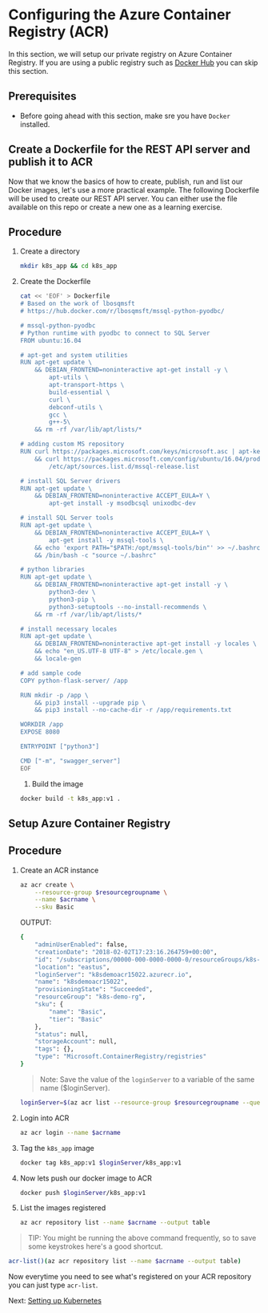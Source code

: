 # Configuring the Azure Container Registry (ACR)
In this section, we will setup our private registry on Azure Container Registry. If you are using a public registry such as [Docker Hub](https://hub.docker.com) you can skip this section.

## Prerequisites

* Before going ahead with this section, make sre you have `Docker` installed.

## Create a Dockerfile for the REST API server and publish it to ACR

Now that we know the basics of how to create, publish, run and list our Docker images, let's use a more practical example. The following Dockerfile will be used to create our REST API server. You can either use the file available on this repo or create a new one as a learning exercise.

## Procedure

1. Create a directory

    ```bash
    mkdir k8s_app && cd k8s_app
    ```
1. Create the Dockerfile
    ```bash
    cat << 'EOF' > Dockerfile
    # Based on the work of lbosqmsft 
    # https://hub.docker.com/r/lbosqmsft/mssql-python-pyodbc/

    # mssql-python-pyodbc
    # Python runtime with pyodbc to connect to SQL Server
    FROM ubuntu:16.04

    # apt-get and system utilities
    RUN apt-get update \
        && DEBIAN_FRONTEND=noninteractive apt-get install -y \
            apt-utils \
            apt-transport-https \
            build-essential \
            curl \
            debconf-utils \
            gcc \
            g++-5\
        && rm -rf /var/lib/apt/lists/*

    # adding custom MS repository
    RUN curl https://packages.microsoft.com/keys/microsoft.asc | apt-key add - \
        && curl https://packages.microsoft.com/config/ubuntu/16.04/prod.list >\
            /etc/apt/sources.list.d/mssql-release.list

    # install SQL Server drivers
    RUN apt-get update \
        && DEBIAN_FRONTEND=noninteractive ACCEPT_EULA=Y \
            apt-get install -y msodbcsql unixodbc-dev

    # install SQL Server tools
    RUN apt-get update \
        && DEBIAN_FRONTEND=noninteractive ACCEPT_EULA=Y \
            apt-get install -y mssql-tools \
        && echo 'export PATH="$PATH:/opt/mssql-tools/bin"' >> ~/.bashrc \
        && /bin/bash -c "source ~/.bashrc"

    # python libraries
    RUN apt-get update \
        && DEBIAN_FRONTEND=noninteractive apt-get install -y \
            python3-dev \
            python3-pip \
            python3-setuptools --no-install-recommends \
        && rm -rf /var/lib/apt/lists/*

    # install necessary locales
    RUN apt-get update \
        && DEBIAN_FRONTEND=noninteractive apt-get install -y locales \
        && echo "en_US.UTF-8 UTF-8" > /etc/locale.gen \
        && locale-gen

    # add sample code
    COPY python-flask-server/ /app

    RUN mkdir -p /app \
        && pip3 install --upgrade pip \
        && pip3 install --no-cache-dir -r /app/requirements.txt

    WORKDIR /app
    EXPOSE 8080

    ENTRYPOINT ["python3"]

    CMD ["-m", "swagger_server"]
    EOF
    ```
    1. Build the image
    ```bash
    docker build -t k8s_app:v1 .
    ```

## Setup Azure Container Registry
## Procedure

1. Create an ACR instance

    ```bash
    az acr create \
        --resource-group $resourcegroupname \
        --name $acrname \
        --sku Basic
    ```
    OUTPUT:
    ```bash
    {
        "adminUserEnabled": false,
        "creationDate": "2018-02-02T17:23:16.264759+00:00",
        "id": "/subscriptions/00000-000-0000-0000-0/resourceGroups/k8s-demo-rg/providers/Microsoft.ContainerRegistry/registries/k8sdemoacr15022",
        "location": "eastus",
        "loginServer": "k8sdemoacr15022.azurecr.io",
        "name": "k8sdemoacr15022",
        "provisioningState": "Succeeded",
        "resourceGroup": "k8s-demo-rg",
        "sku": {
            "name": "Basic",
            "tier": "Basic"
        },
        "status": null,
        "storageAccount": null,
        "tags": {},
        "type": "Microsoft.ContainerRegistry/registries"
    }
    ```
    > Note: Save the value of the `loginServer` to a variable of the same name ($loginServer).
    ```bash
    loginServer=$(az acr list --resource-group $resourcegroupname --query "[].{acrLoginServer:loginServer}" --output tsv)
    ```

1. Login into ACR

    ```bash
    az acr login --name $acrname
    ```
1. Tag the `k8s_app` image

    ```bash
    docker tag k8s_app:v1 $loginServer/k8s_app:v1
    ``` 
1. Now lets push our docker image to ACR
    ```bash
    docker push $loginServer/k8s_app:v1
    ```

1. List the images registered

    ```bash
    az acr repository list --name $acrname --output table
    ```
> TIP: You might be running the above command frequently, so to save some keystrokes here's a good shortcut.
```bash
acr-list()(az acr repository list --name $acrname --output table)
```
Now everytime you need to see what's registered on your ACR repository you can just type `acr-list`.

Next: [Setting up Kubernetes](04-setting-k8s.md)